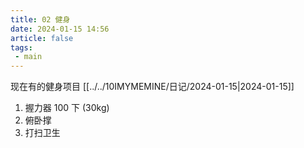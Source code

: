 ```yaml
---
title: 02 健身
date: 2024-01-15 14:56
article: false
tags: 
 - main
---
```


现在有的健身项目 [[../../10IMYMEMINE/日记/2024-01-15|2024-01-15]]
 1. 握力器 100 下 (30kg)
 2. 俯卧撑
 3. 打扫卫生

 